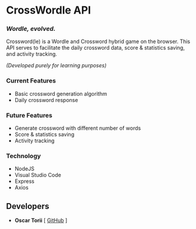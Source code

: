 # CrossWordle API
### *Wordle, evolved.*

Crossword(le) is a Wordle and Crossword hybrid game on the browser.
This API serves to facilitate the daily crossword data, score & statistics saving, and activity tracking.

_(Developed purely for learning purposes)_

### Current Features

- Basic crossword generation algorithm
- Daily crossword response

### Future Features

- Generate crossword with different number of words
- Score & statistics saving
- Activity tracking

### Technology

- NodeJS
- Visual Studio Code
- Express
- Axios

## Developers

- **Oscar Torii** [ [GitHub](https://github.com/oscartoorii) ]
